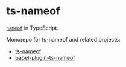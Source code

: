 ts-nameof
==========

[`nameof`](https://msdn.microsoft.com/en-us/library/dn986596.aspx) in TypeScript.

Monorepo for ts-nameof and related projects:

* [ts-nameof](packages/ts-nameof)
* [babel-plugin-ts-nameof](packages/babel-plugin-ts-nameof)
